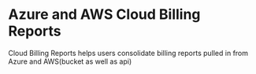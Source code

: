 # Azure and AWS Cloud Billing Reports

Cloud Billing Reports helps users consolidate billing reports pulled in from Azure and AWS(bucket as well as api)
